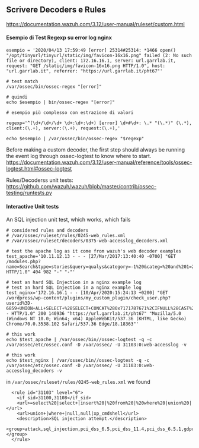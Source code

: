 Scrivere Decoders e Rules
-------------------------
https://documentation.wazuh.com/3.12/user-manual/ruleset/custom.html

#### Esempio di Test Regexp su error log nginx

````
esempio = '2020/04/13 17:59:49 [error] 25314#25314: *1466 open() "/opt/tinyurl/tinyurl/static/img/favicon-16x16.png" failed (2: No such file or directory), client: 172.16.16.1, server: url.garrlab.it, request: "GET /static/img/favicon-16x16.png HTTP/1.0", host: "url.garrlab.it", referrer: "https://url.garrlab.it/pht67"'

# test match
/var/ossec/bin/ossec-regex "[error]"

# quindi
echo $esempio | bin/ossec-regex "[error]" 

# esempio più complesso con estrazione di valori

regexp='^(\d+/\d+/\d+ \d+:\d+:\d+) [error] \d+#\d+: \.* "(\.*)" (\.*), client:(\.+), server:(\.+), request:(\.+),'

echo $esempio | /var/ossec/bin/ossec-regex "$regexp"
````

Before making a custom decoder, the first step should always be running the event log through ossec-logtest to know where to start.
https://documentation.wazuh.com/3.12/user-manual/reference/tools/ossec-logtest.html#ossec-logtest

Rules/Decoderss unit tests: https://github.com/wazuh/wazuh/blob/master/contrib/ossec-testing/runtests.py

#### Interactive Unit tests

An SQL injection unit test, which works, which fails
````
# considered rules and decoders
# /var/ossec/ruleset/rules/0245-web_rules.xml 
# /var/ossec/ruleset/decoders/0375-web-accesslog_decoders.xml

# test the apache log as it come from wazuh's web decoder examples
test_apache='10.11.12.13 - - - [27/Mar/2017:13:40:40 -0700] "GET  /modules.php?name=Search&type=stories&query=qualys&category=-1%20&categ=%20and%201=2%20UNION%20SELECT%200,0,aid,pwd,0,0,0,0,0,0%20from%20nuke_authors/* HTTP/1.0" 404 982 "-" "-"'

# test an hard SQL Injection in a nginx example log
# test an hard SQL Injection in a nginx example log
test_nginx='172.16.16.1 - - [10/Apr/2020:15:24:13 +0200] "GET /wordpress/wp-content/plugins/my_custom_plugin/check_user.php?userid%3D-6859+UNION+ALL+SELECT+%28SELECT+CONCAT%280x7171787671%2CIFNULL%28CAST%28ID+AS+CHAR%29%2C0x20%29%2C0x616474686c76%2CIFNULL%28CAST%28display_name+AS+CHAR%29%2C0x20%29%2C0x616474686c76%2CIFNULL%28CAST%28user_activation_key+AS+CHAR%29%2C0x20%29%2C0x616474686c76%2CIFNULL%28CAST%28user_email+AS+CHAR%29%2C0x20%29%2C0x616474686c76%2CIFNULL%28CAST%28user_login+AS+CHAR%29%2C0x20%29%2C0x616474686c76%2CIFNULL%28CAST%28user_nicename+AS+CHAR%29%2C0x20%29%2C0x616474686c76%2CIFNULL%28CAST%28user_pass+AS+CHAR%29%2C0x20%29%2C0x616474686c76%2CIFNULL%28CAST%28user_registered+AS+CHAR%29%2C0x20%29%2C0x616474686c76%2CIFNULL%28CAST%28user_status+AS+CHAR%29%2C0x20%29%2C0x616474686c76%2CIFNULL%28CAST%28user_url+AS+CHAR%29%2C0x20%29%2C0x71707a7871%29+FROM+wp.wp_users+LIMIT+0%2C1%29%2CNULL%2CNULL-- HTTP/1.0" 200 140936 "https://url.garrlab.it/pht67" "Mozilla/5.0 (Windows NT 10.0; Win64; x64) AppleWebKit/537.36 (KHTML, like Gecko) Chrome/70.0.3538.102 Safari/537.36 Edge/18.18363"'

# this work
echo $test_apache | /var/ossec/bin//ossec-logtest -q -c /var/ossec/etc/ossec.conf -D /var/ossec/ -U 31103:0:web-accesslog -v

# this work
echo $test_nginx | /var/ossec/bin//ossec-logtest -q -c /var/ossec/etc/ossec.conf -D /var/ossec/ -U 31103:0:web-accesslog_decoders -v
````

in `/var/ossec/ruleset/rules/0245-web_rules.xml` we found
````
  <rule id="31103" level="6">
    <if_sid>31100,31108</if_sid>
    <url>=select%20|select+|insert%20|%20from%20|%20where%20|union%20|</url>
    <url>union+|where+|null,null|xp_cmdshell</url>
    <description>SQL injection attempt.</description>
    <group>attack,sql_injection,pci_dss_6.5,pci_dss_11.4,pci_dss_6.5.1,gdpr_IV_35.7.d,nist_800_53_SA.11,nist_800_53_SI.4,</group>
  </rule>

````
